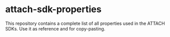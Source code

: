 # attach-sdk-properties
This repository contains a complete list of all properties used in the ATTACH SDKs. Use it as reference and for copy-pasting.
